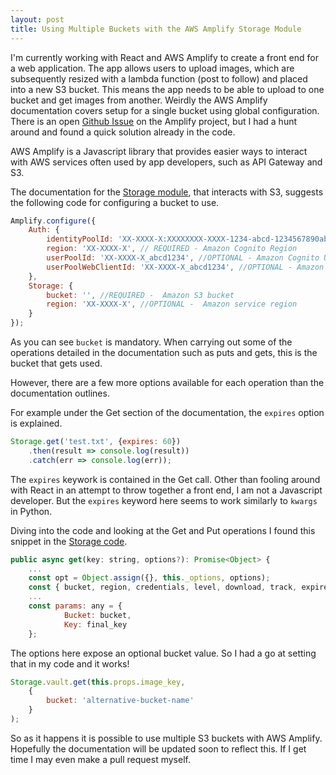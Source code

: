 ```yaml
---
layout: post
title: Using Multiple Buckets with the AWS Amplify Storage Module
---
```


I'm currently working with React and AWS Amplify to create a front end for a web application. The app allows users to upload images, which are subsequently resized with a lambda function (post to follow) and placed into a new S3 bucket. This means the app needs to be able to upload to one bucket and get images from another. Weirdly the AWS Amplify documentation covers setup for a single bucket using global configuration. There is an open [Github Issue](https://github.com/aws/aws-amplify/issues/329) on the Amplify project, but I had a hunt around and found a quick solution already in the code.

AWS Amplify is a Javascript library that provides easier ways to interact with AWS services often used by app developers, such as API Gateway and S3.

The documentation for the [Storage module](https://aws.github.io/aws-amplify/media/storage_guide), that interacts with S3, suggests the following code for configuring a bucket to use.

```javascript
Amplify.configure({
    Auth: {
        identityPoolId: 'XX-XXXX-X:XXXXXXXX-XXXX-1234-abcd-1234567890ab', //REQUIRED - Amazon Cognito Identity Pool ID
        region: 'XX-XXXX-X', // REQUIRED - Amazon Cognito Region
        userPoolId: 'XX-XXXX-X_abcd1234', //OPTIONAL - Amazon Cognito User Pool ID
        userPoolWebClientId: 'XX-XXXX-X_abcd1234', //OPTIONAL - Amazon Cognito Web Client ID
    },
    Storage: {
        bucket: '', //REQUIRED -  Amazon S3 bucket
        region: 'XX-XXXX-X', //OPTIONAL -  Amazon service region
    }
});
```

As you can see `bucket` is mandatory. When carrying out some of the operations detailed in the documentation such as puts and gets, this is the bucket that gets used.

However, there are a few more options available for each operation than the documentation outlines.

For example under the Get section of the documentation, the `expires` option is explained.

```javascript
Storage.get('test.txt', {expires: 60})
    .then(result => console.log(result))
    .catch(err => console.log(err));
```

The `expires` keywork is contained in the Get call. Other than fooling around with React in an attempt to throw together a front end, I am not a Javascript developer. But the `expires` keyword here seems to work similarly to `kwargs` in Python.

Diving into the code and looking at the Get and Put operations I found this snippet in the [Storage code](https://github.com/aws/aws-amplify/blob/master/packages/aws-amplify/src/Storage/Storage.ts).

```javascript
public async get(key: string, options?): Promise<Object> {
    ...
    const opt = Object.assign({}, this._options, options);
    const { bucket, region, credentials, level, download, track, expires } = opt;
    ...
    const params: any = {
            Bucket: bucket,
            Key: final_key
    };
```

The options here expose an optional bucket value. So I had a go at setting that in my code and it works!

```javascript
Storage.vault.get(this.props.image_key, 
    {
        bucket: 'alternative-bucket-name'
    }
);
```

So as it happens it is possible to use multiple S3 buckets with AWS Amplify. Hopefully the documentation will be updated soon to reflect this. If I get time I may even make a pull request myself.